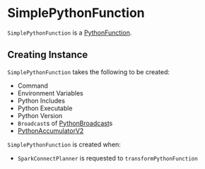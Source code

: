 # SimplePythonFunction

`SimplePythonFunction` is a [PythonFunction](PythonFunction.md).

## Creating Instance

`SimplePythonFunction` takes the following to be created:

* <span id="command"> Command
* <span id="envVars"> Environment Variables
* <span id="pythonIncludes"> Python Includes
* <span id="pythonExec"> Python Executable
* <span id="pythonVer"> Python Version
* <span id="broadcastVars"> `Broadcast`s of [PythonBroadcast](PythonBroadcast.md)s
* <span id="accumulator"> [PythonAccumulatorV2](PythonAccumulatorV2.md)

`SimplePythonFunction` is created when:

* `SparkConnectPlanner` is requested to `transformPythonFunction`
